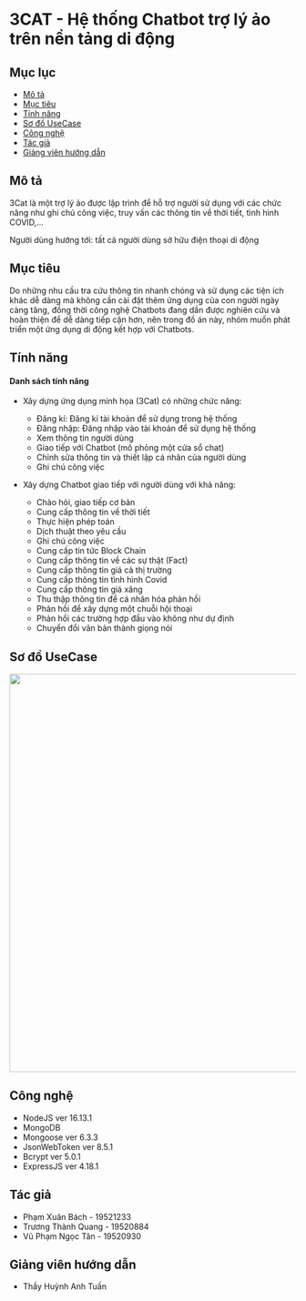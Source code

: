 # 3CAT - Hệ thống Chatbot trợ lý ảo trên nền tảng di động

## Mục lục

- [Mô tả](#mô-tả)
- [Mục tiêu](#mục-tiêu)
- [Tính năng](#tính-năng)
- [Sơ đồ UseCase](#sơ-đồ-usecase)
- [Công nghệ](#công-nghệ)
- [Tác giả](#tác-giả)
- [Giảng viên hướng dẫn](#giảng-viên-hướng-dẫn)

## Mô tả

3Cat là một trợ lý ảo được lập trình để hỗ trợ người sử dụng với các chức năng như ghi chú công việc, truy vấn các thông tin về thời tiết, tình hình COVID,...

Người dùng hướng tới: tất cả người dùng sở hữu điện thoại di động

## Mục tiêu

Do những nhu cầu tra cứu thông tin nhanh chóng và sử dụng các tiện ích khác dễ dàng mà không cần cài đặt thêm ứng dụng của con người ngày càng tăng, đồng thời công nghệ Chatbots đang dần được nghiên cứu và hoàn thiện để dễ dàng tiếp cận hơn, nên trong đồ án này, nhóm muốn phát triển một ứng dụng di động kết hợp với Chatbots.


## Tính năng

#### Danh sách tính năng
- Xây dựng ứng dụng minh họa (3Cat) có những chức năng:
  - Đăng kí: Đăng kí tài khoản để sử dụng trong hệ thống
  - Đăng nhập: Đăng nhập vào tài khoản để sử dụng hệ thống
  - Xem thông tin người dùng
  - Giao tiếp với Chatbot (mô phỏng một cửa sổ chat)
  - Chỉnh sửa thông tin và thiết lập cá nhân của người dùng
  - Ghi chú công việc
  
-	Xây dựng Chatbot giao tiếp với người dùng với khả năng:
    - Chào hỏi, giao tiếp cơ bản
    - Cung cấp thông tin về thời tiết
    - Thực hiện phép toán
    - Dịch thuật theo yêu cầu
    - Ghi chú công việc
    - Cung cấp tin tức Block Chain
    - Cung cấp thông tin về các sự thật (Fact)
    - Cung cấp thông tin giá cả thị trường
    - Cung cấp thông tin tình hình Covid
    - Cung cấp thông tin giá xăng
    - Thu thập thông tin để cá nhân hóa phản hồi
    - Phản hồi để xây dựng một chuỗi hội thoại
    - Phản hồi các trường hợp đầu vào không như dự định
    - Chuyển đổi văn bản thành giọng nói

## Sơ đồ UseCase

<img src = "https://user-images.githubusercontent.com/71437616/177289395-feb05810-4272-4081-83cc-4c0a2e3caf20.png" width = 700>

## Công nghệ

- NodeJS ver 16.13.1
- MongoDB 
- Mongoose ver 6.3.3
- JsonWebToken ver 8.5.1
- Bcrypt ver 5.0.1
- ExpressJS ver 4.18.1

## Tác giả

- Phạm Xuân Bách - 19521233
- Trương Thành Quang - 19520884
- Vũ Phạm Ngọc Tân - 19520930

## Giảng viên hướng dẫn

- Thầy Huỳnh Anh Tuấn

